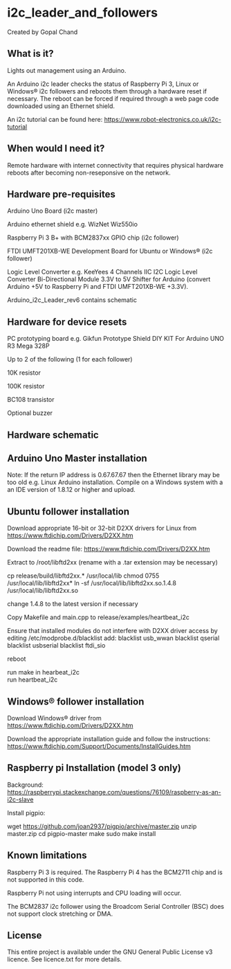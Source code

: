 # i2c_leader_and_followers
Created by Gopal Chand

## What is it?
Lights out management using an Arduino. 

An Arduino i2c leader checks the status of Raspberry Pi 3, Linux or Windows® i2c followers and reboots them through a hardware reset if necessary. The reboot can be forced if required through a web page code downloaded using an Ethernet shield.

An i2c tutorial can be found here: https://www.robot-electronics.co.uk/i2c-tutorial

## When would I need it?
Remote hardware with internet connectivity that requires physical hardware reboots after becoming non-reseponsive on the network.

## Hardware pre-requisites
Arduino Uno Board (i2c master)

Arduino ethernet shield e.g. WizNet Wiz550io

Raspberry Pi 3 B+ with BCM2837xx GPIO chip (i2c follower)

FTDI UMFT201XB-WE Development Board for Ubuntu or Windows® (i2c follower)

Logic Level Converter e.g. KeeYees 4 Channels IIC I2C Logic Level Converter Bi-Directional Module 3.3V to 5V Shifter for Arduino (convert Arduino +5V to Raspberry Pi and FTDI UMFT201XB-WE +3.3V).

Arduino_i2c_Leader_rev6 contains schematic

## Hardware for device resets
PC prototyping board e.g. Gikfun Prototype Shield DIY KIT For Arduino UNO R3 Mega 328P

Up to 2 of the following (1 for each follower)

  10K resistor
  
  100K resistor
  
  BC108 transistor
  
Optional buzzer

## Hardware schematic

## Arduino Uno Master installation
Note: If the return IP address is 0.67.67.67 then the Ethernet library may be too old e.g. Linux Arduino installation. Compile on a Windows system with a an IDE version of 1.8.12 or higher and upload.

## Ubuntu follower installation
Download appropriate 16-bit or 32-bit D2XX drivers for Linux from https://www.ftdichip.com/Drivers/D2XX.htm

Download the readme file: https://www.ftdichip.com/Drivers/D2XX.htm

Extract to /root/libftd2xx (rename with a .tar extension may be necessary)

cp release/build/libftd2xx.* /usr/local/lib
chmod 0755 /usr/local/lib/libftd2xx*
ln -sf /usr/local/lib/libftd2xx.so.1.4.8 /usr/local/lib/libftd2xx.so

change 1.4.8 to the latest version if necessary

Copy Makefile and main.cpp to release/examples/heartbeat_i2c

Ensure that installed modules do not interfere with D2XX driver access by editing /etc/modprobe.d/blacklist
add:
blacklist usb_wwan
blacklist qserial
blacklist usbserial
blacklist ftdi_sio

reboot

run make in hearbeat_i2c  
run heartbeat_i2c

## Windows® follower installation
Download Windows® driver from https://www.ftdichip.com/Drivers/D2XX.htm

Download the appropriate installation guide and follow the instructions: https://www.ftdichip.com/Support/Documents/InstallGuides.htm

## Raspberry pi Installation (model 3 only)
Background: https://raspberrypi.stackexchange.com/questions/76109/raspberry-as-an-i2c-slave

Install pigpio:

wget https://github.com/joan2937/pigpio/archive/master.zip
unzip master.zip
cd pigpio-master
make
sudo make install

## Known limitations
Raspberry Pi 3 is required. The Raspberry Pi 4 has the BCM2711 chip and is not supported in this code.

Raspberry Pi not using interrupts and CPU loading will occur.

The BCM2837 i2c follower using the Broadcom Serial Controller (BSC) does not support clock stretching or DMA.

## License
This entire project is available under the GNU General Public License v3 licence. See licence.txt for more details.
